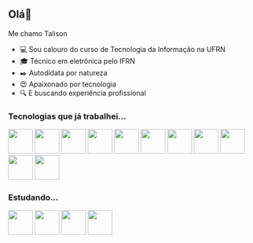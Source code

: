 ## Olá👋

Me chamo Talison

- 💻 Sou calouro do curso de Tecnologia da Informação na UFRN
- 🎓 Técnico em eletrônica pelo IFRN
- ✒️ Autodidata por natureza
- 😍 Apaixonado por tecnologia
- 🔍 E buscando experiência profissional

### Tecnologias que já trabalhei...

<p align="left">
    <img width="50" src="https://cdn.jsdelivr.net/gh/devicons/devicon/icons/javascript/javascript-original.svg" >
    <img width="50" src="https://cdn.jsdelivr.net/gh/devicons/devicon/icons/react/react-original.svg">
    <img width="50" src="https://cdn.jsdelivr.net/gh/devicons/devicon/icons/css3/css3-original.svg">
    <img width="50" src="https://cdn.jsdelivr.net/gh/devicons/devicon/icons/sass/sass-original.svg">
    <img width="50" src="https://cdn.jsdelivr.net/gh/devicons/devicon/icons/bootstrap/bootstrap-plain.svg">
    <img width="50" src="https://cdn.jsdelivr.net/gh/devicons/devicon/icons/nodejs/nodejs-original.svg">
    <img width="50" src="https://cdn.jsdelivr.net/gh/devicons/devicon/icons/express/express-original-wordmark.svg">
    <img width="50" src="https://cdn.jsdelivr.net/gh/devicons/devicon/icons/mysql/mysql-original-wordmark.svg">
    <img width="50" src="https://cdn.jsdelivr.net/gh/devicons/devicon/icons/mongodb/mongodb-original.svg">
    <img width="50" src="https://cdn.jsdelivr.net/gh/devicons/devicon/icons/python/python-original.svg">
    <img width="50" src="https://cdn.jsdelivr.net/gh/devicons/devicon/icons/linux/linux-original.svg">
</p>

### Estudando...

<p align="left">
    <img width="50" src="https://cdn.jsdelivr.net/gh/devicons/devicon/icons/vuejs/vuejs-original.svg">
    <img width="50" src="https://cdn.jsdelivr.net/gh/devicons/devicon/icons/typescript/typescript-original.svg">
    <img width="50" src="https://cdn.jsdelivr.net/gh/devicons/devicon/icons/php/php-original.svg">
    <img width="50" src="https://cdn.jsdelivr.net/gh/devicons/devicon/icons/redis/redis-original.svg">
</p>

